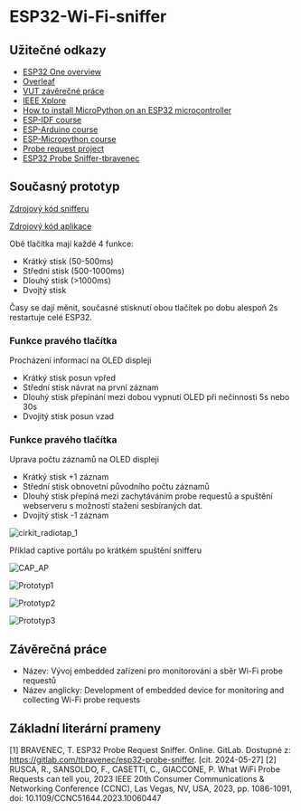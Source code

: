 # ESP32-Wi-Fi-sniffer
## Užitečné odkazy
- [ESP32 One overview](https://www.waveshare.com/wiki/ESP32_One)
- [Overleaf](https://www.overleaf.com/project)
- [VUT závěrečné práce](https://www.vut.cz/studenti/zav-prace)
- [IEEE Xplore](https://ieeexplore.ieee.org/Xplore/home.jsp)
- [How to install MicroPython on an ESP32 microcontroller](https://pythonforundergradengineers.com/how-to-install-micropython-on-an-esp32.html)
- [ESP-IDF course](https://github.com/tomas-fryza/esp-idf)
- [ESP-Arduino course](https://github.com/tomas-fryza/esp-arduino)
- [ESP-Micropython course](https://github.com/tomas-fryza/esp-micropython)
- [Probe request project](https://github.com/tomas-fryza/probe-request-project)
- [ESP32 Probe Sniffer-tbravenec](https://gitlab.com/tbravenec/esp32-probe-sniffer)
## Současný prototyp
[Zdrojový kód snifferu](https://github.com/Foyceek/ESP32-Wi-Fi-sniffer/tree/main/ESP-IDF/radiotap_csv_pcap_3)

[Zdrojový kód aplikace](https://github.com/Foyceek/ESP32-Wi-Fi-sniffer/blob/main/Python/README.md)

Obě tlačítka mají každé 4 funkce:
- Krátký stisk (50-500ms)
- Střední stisk (500-1000ms)
- Dlouhý stisk (>1000ms)
- Dvojtý stisk

Časy se dají měnit, současné stisknutí obou tlačítek po dobu alespoň 2s restartuje celé ESP32.

### Funkce pravého tlačítka

Procházení informací na OLED displeji

- Krátký stisk posun vpřed
- Střední stisk návrat na první záznam
- Dlouhý stisk přepínání mezi dobou vypnutí OLED při nečinnosti 5s nebo 30s
- Dvojitý stisk posun vzad

### Funkce pravého tlačítka

Uprava počtu záznamů na OLED displeji

- Krátký stisk +1 záznam
- Střední stisk obnovetní původního počtu záznamů
- Dlouhý stisk přepíná mezi zachytáváním probe requestů a spuštění webserveru s možností stažení sesbíraných dat.
- Dvojitý stisk -1 záznam

![cirkit_radiotap_1](https://github.com/user-attachments/assets/558d47b1-5c94-41e6-a4a4-1bc2c05e1fe9)

Příklad captive portálu po krátkém spuštění snifferu

![CAP_AP](https://github.com/user-attachments/assets/8d05ecc0-101e-42ca-87ed-d28ffb53db6c)

![Prototyp1](https://github.com/user-attachments/assets/c92969a9-bd53-4d98-9b29-4a28ecc01424)

![Prototyp2](https://github.com/user-attachments/assets/553a48cf-5b35-4249-b05f-6d622c1f183f)

![Prototyp3](https://github.com/user-attachments/assets/bb4b56c4-5db7-492e-9b2a-b4e0cf100bb0)

## Závěrečná práce
- Název: Vývoj embedded zařízení pro monitorování a sběr Wi-Fi probe requestů
- Název anglicky: Development of embedded device for monitoring and collecting Wi-Fi probe requests
## Základní literární prameny
[1] BRAVENEC, T. ESP32 Probe Request Sniffer. Online. GitLab. Dostupné z: https://gitlab.com/tbravenec/esp32-probe-sniffer. [cit. 2024-05-27]
[2] RUSCA, R., SANSOLDO, F., CASETTI, C., GIACCONE, P. What WiFi Probe Requests can tell you, 2023 IEEE 20th Consumer Communications & Networking Conference (CCNC), Las Vegas, NV, USA, 2023, pp. 1086-1091, doi: 10.1109/CCNC51644.2023.10060447
